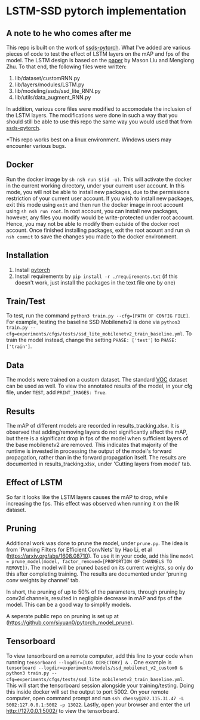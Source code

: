 # LSTM-SSD pytorch implementation  

## A note to he who comes after me  
This repo is built on the work of [ssds-pytorch](https://github.com/ShuangXieIrene/ssds.pytorch). What I've added are various pieces of code to test the effect of LSTM layers on the mAP and fps of the model. The LSTM design is based on the [paper](https://arxiv.org/abs/1711.06368) by Mason Liu and Menglong Zhu. To that end, the following files were written:  
1. lib/dataset/customRNN.py  
2. lib/layers/modules/LSTM.py  
3. lib/modeling/ssds/ssd_lite_RNN.py  
4. lib/utils/data_augment_RNN.py  

In addition, various core files were modified to accomodate the inclusion of the LSTM layers. The modifications were done in such a way that you should still be able to use this repo the same way you would used that from [ssds-pytorch](https://github.com/ShuangXieIrene/ssds.pytorch).  
  
*This repo works best on a linux environment. Windows users may encounter various bugs.  

## Docker
Run the docker image by `sh nsh run $(id -u)`. This will activate the docker in the current working directory, under your current user account. In this mode, you will not be able to install new packages, due to the permissions restriction of your current user account. If you wish to install new packages, exit this mode using `exit` and then run the docker image in root account using `sh nsh run root`. In root account, you can install new packages, however, any files you modify would be write-protected under root account. Hence, you may not be able to modify them outside of the docker root account. Once finished installing packages, exit the root acount and run `sh nsh commit` to save the changes you made to the docker environment.

## Installation
1. Install [pytorch](http://pytorch.org/)
2. Install requirements by `pip install -r ./requirements.txt` (if this doesn't work, just install the packages in the text file one by one)

## Train/Test
To test, run the command `python3 train.py --cfg=[PATH OF CONFIG FILE]`. For example, testing the baseline SSD Mobilenetv2 is done via `python3 train.py --cfg=experiments/cfgs/tests/ssd_lite_mobilenetv2_train_baseline.yml`. To train the model instead, change the setting `PHASE: ['test']` to `PHASE: ['train']`.

## Data
The models were trained on a custom dataset. The standard [VOC](http://host.robots.ox.ac.uk/pascal/VOC/) dataset can be used as well. To view the annotated results of the model, in your cfg file, under `TEST`, add `PRINT_IMAGES: True`.

## Results
The mAP of different models are recorded in results_tracking.xlsx. It is observed that adding/removing layers do not significantly affect the mAP, but there is a significant drop in fps of the model when sufficient layers of the base mobilenetv2 are removed. This indicates that majority of the runtime is invested in processing the output of the model's forward  propagation, rather than in the forward propagation itself. The results are documented in results_tracking.xlsx, under 'Cutting layers from model' tab.

## Effect of LSTM
So far it looks like the LSTM layers causes the mAP to drop, while increasing the fps. This effect was observed when running it on the IR dataset.

## Pruning
Additional work was done to prune the model, under `prune.py`. The idea is from 'Pruning Filters for Efficient ConvNets' by Hao Li, et al (https://arxiv.org/abs/1608.08710). To use it in your code, add this line `model = prune_model(model, factor_removed=[PROPORTION OF CHANNELS TO REMOVE])`. The model will be pruned based on its current weights, so only do this after completing training. The results are documented under 'pruning conv weights by channel' tab.  


In short, the pruning of up to 50% of the parameters, through pruning by conv2d channels, resulted in negligible decrease in mAP and fps of the model. This can be a good way to simplify models.  

A seperate public repo on pruning is set up at (https://github.com/siyuan0/pytorch_model_prune).

## Tensorboard
To view tensorboard on a remote computer, add this line to your code when running `tensorboard --logdir=[LOG DIRECTORY] & `. One example is `tensorboard --logdir=experiments/models/ssd_mobilenet_v2_custom0 & python3 train.py --cfg=experiments/cfgs/tests/ssd_lite_mobilenetv2_train_baseline.yml`. This will start the tensorboard session alongside your training/testing. Doing this inside docker will set the output to port 5002. On your remote computer, open command prompt and run `ssh chensy@202.115.31.47 -L 5002:127.0.0.1:5002 -p 13022`. Lastly, open your browser and enter the url http://127.0.0.1:5002/ to view the tensorboard.